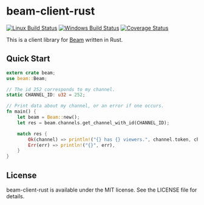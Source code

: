 # beam-client-rust

[![Linux Build Status](https://travis-ci.org/jackcook/beam-client-rust.svg)](https://travis-ci.org/jackcook/beam-client-rust)
[![Windows Build Status](https://ci.appveyor.com/api/projects/status/77xf6xsxec8igrcd?svg=true)](https://ci.appveyor.com/project/jackcook/beam-client-rust)
[![Coverage Status](https://coveralls.io/repos/github/jackcook/beam-client-rust/badge.svg)](https://coveralls.io/github/jackcook/beam-client-rust)

This is a client library for [Beam](https://dev.beam.pro) written in Rust.

## Quick Start

```rust
extern crate beam;
use beam::Beam;

// The id 252 corresponds to my channel.
static CHANNEL_ID: u32 = 252;

// Print data about my channel, or an error if one occurs.
fn main() {
    let beam = Beam::new();
    let res = beam.channels.get_channel_with_id(CHANNEL_ID);

    match res {
        Ok(channel) => println!("{} has {} viewers.", channel.token, channel.viewersCurrent),
        Err(err) => println!("{}", err),
    }
}
```

## License

beam-client-rust is available under the MIT license. See the LICENSE file for details.
